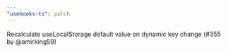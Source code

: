 ```yaml
---
"usehooks-ts": patch
---
```


Recalculate useLocalStorage default value on dynamic key change (#355 by @amirking59)
